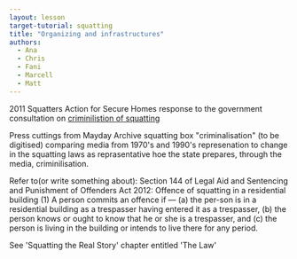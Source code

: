 ```yaml
---
layout: lesson
target-tutorial: squatting
title: "Organizing and infrastructures"
authors:
  - Ana
  - Chris
  - Fani
  - Marcell
  - Matt
---
```


2011 Squatters Action for Secure Homes response to the government consultation on [criminilistion of squatting](https://housingstruggles.omeka.net/items/show/1141)

Press cuttings from Mayday Archive squatting box "criminalisation" (to be digitised) comparing media from 1970's and 1990's represenation to change in the squatting laws as reprasentative hoe the state prepares, through the media, criminilisation.

Refer to(or write something about):
Section 144 of Legal Aid and Sentencing and Punishment of Offenders Act 2012: Offence of squatting in a residential building (1) A person commits an offence if — (a) the per-son is in a residential building as a trespasser having entered it as a trespasser, (b) the person knows or ought to know that he or she is a trespasser, and (c) the person is living in the building or intends to live there for any period.

See 'Squatting the Real Story' chapter entitled 'The Law'
